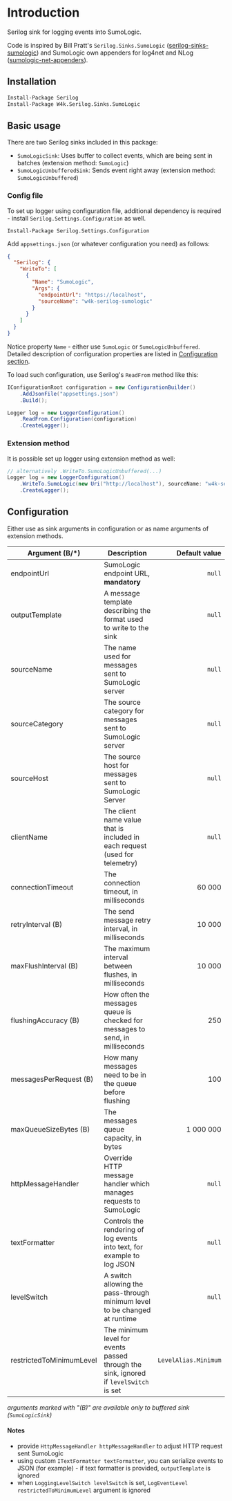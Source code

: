 # Introduction 

Serilog sink for logging events into SumoLogic.

Code is inspired by Bill Pratt's `Serilog.Sinks.SumoLogic` ([serilog-sinks-sumologic](https://github.com/billpratt/serilog-sinks-sumologic))
and SumoLogic own appenders for log4net and NLog ([sumologic-net-appenders](https://github.com/SumoLogic/sumologic-net-appenders)).

## Installation

```ps
Install-Package Serilog
Install-Package W4k.Serilog.Sinks.SumoLogic
```

## Basic usage

There are two Serilog sinks included in this package:

- `SumoLogicSink`: Uses buffer to collect events, which are being sent in batches (extension method: `SumoLogic`)
- `SumoLogicUnbufferedSink`: Sends event right away (extension method: `SumoLogicUnbuffered`)

### Config file

To set up logger using configuration file, additional dependency is required - install `Serilog.Settings.Configuration` as well.

```
Install-Package Serilog.Settings.Configuration
```

Add `appsettings.json` (or whatever configuration you need) as follows:

```json
{
  "Serilog": {
    "WriteTo": [
      {
        "Name": "SumoLogic",
        "Args": {
          "endpointUrl": "https://localhost",
          "sourceName": "w4k-serilog-sumologic"
        }
      }
    ]
  }
}

```

Notice property `Name` - either use `SumoLogic` or `SumoLogicUnbuffered`. Detailed description
of configuration properties are listed in [Configuration section](#configuration).

To load such configuration, use Serilog's `ReadFrom` method like this:

```csharp
IConfigurationRoot configuration = new ConfigurationBuilder()
    .AddJsonFile("appsettings.json")
    .Build();

Logger log = new LoggerConfiguration()
    .ReadFrom.Configuration(configuration)
    .CreateLogger();
```

### Extension method

It is possible set up logger using extension method as well:

```csharp
// alternatively .WriteTo.SumoLogicUnbuffered(...)
Logger log = new LoggerConfiguration()
    .WriteTo.SumoLogic(new Uri("http://localhost"), sourceName: "w4k-serilog-sumologic")
    .CreateLogger();
```

## Configuration

Either use as sink arguments in configuration or as name arguments of extension methods.

| Argument (B/*)            | Description                                                                           | Default value         |
|---------------------------|---------------------------------------------------------------------------------------|----------------------:|
| endpointUrl               | SumoLogic endpoint URL, __mandatory__                                                 | `null`                |
| outputTemplate            | A message template describing the format used to write to the sink                    | `null`                |
| sourceName                | The name used for messages sent to SumoLogic server                                   | `null`                |
| sourceCategory            | The source category for messages sent to SumoLogic server                             | `null`                |
| sourceHost                | The source host for messages sent to SumoLogic Server                                 | `null`                |
| clientName                | The client name value that is included in each request (used for telemetry)           | `null`                |
| connectionTimeout         | The connection timeout, in milliseconds                                               | 60 000                |
| retryInterval (B)         | The send message retry interval, in milliseconds                                      | 10 000                |
| maxFlushInterval (B)      | The maximum interval between flushes, in milliseconds                                 | 10 000                |
| flushingAccuracy (B)      | How often the messages queue is checked for messages to send, in milliseconds         | 250                   |
| messagesPerRequest (B)    | How many messages need to be in the queue before flushing                             | 100                   |
| maxQueueSizeBytes (B)     | The messages queue capacity, in bytes                                                 | 1 000 000             |
| httpMessageHandler        | Override HTTP message handler which manages requests to SumoLogic                     | `null`                |
| textFormatter             | Controls the rendering of log events into text, for example to log JSON               | `null`                |
| levelSwitch               | A switch allowing the pass-through minimum level to be changed at runtime             | `null`                |
| restrictedToMinimumLevel  | The minimum level for events passed through the sink, ignored if `levelSwitch` is set | `LevelAlias.Minimum`  |

_arguments marked with "(B)" are available only to buffered sink (`SumoLogicSink`)_

#### Notes

- provide `HttpMessageHandler httpMessageHandler` to adjust HTTP request sent SumoLogic
- using custom `ITextFormatter textFormatter`, you can serialize events to JSON (for example) - if text formatter is provided, `outputTemplate` is ignored
- when `LoggingLevelSwitch levelSwitch` is set, `LogEventLevel restrictedToMinimumLevel` argument is ignored